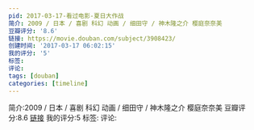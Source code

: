 ```yaml
---
pid: 2017-03-17-看过电影-夏日大作战
简介: 2009 / 日本 / 喜剧 科幻 动画 / 细田守 / 神木隆之介 樱庭奈奈美
豆瓣评分: '8.6'
链接: https://movie.douban.com/subject/3908423/
创建时间: '2017-03-17 06:02:15'
我的评分: '5'
标签:
评论:
tags: [douban]
categories: [timeline]
---
```

简介:2009 / 日本 / 喜剧 科幻 动画 / 细田守 / 神木隆之介 樱庭奈奈美
豆瓣评分:8.6
[链接](https://movie.douban.com/subject/3908423/)
我的评分:5
标签:
评论:
